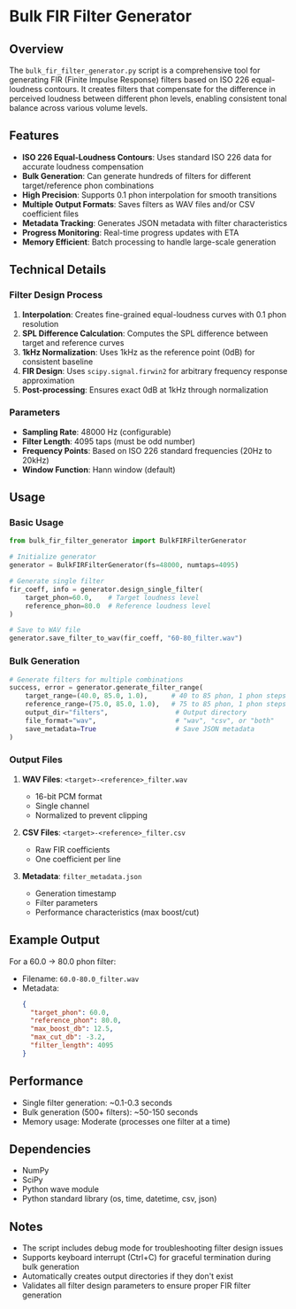 # Bulk FIR Filter Generator

## Overview

The `bulk_fir_filter_generator.py` script is a comprehensive tool for generating FIR (Finite Impulse Response) filters based on ISO 226 equal-loudness contours. It creates filters that compensate for the difference in perceived loudness between different phon levels, enabling consistent tonal balance across various volume levels.

## Features

- **ISO 226 Equal-Loudness Contours**: Uses standard ISO 226 data for accurate loudness compensation
- **Bulk Generation**: Can generate hundreds of filters for different target/reference phon combinations
- **High Precision**: Supports 0.1 phon interpolation for smooth transitions
- **Multiple Output Formats**: Saves filters as WAV files and/or CSV coefficient files
- **Metadata Tracking**: Generates JSON metadata with filter characteristics
- **Progress Monitoring**: Real-time progress updates with ETA
- **Memory Efficient**: Batch processing to handle large-scale generation

## Technical Details

### Filter Design Process

1. **Interpolation**: Creates fine-grained equal-loudness curves with 0.1 phon resolution
2. **SPL Difference Calculation**: Computes the SPL difference between target and reference curves
3. **1kHz Normalization**: Uses 1kHz as the reference point (0dB) for consistent baseline
4. **FIR Design**: Uses `scipy.signal.firwin2` for arbitrary frequency response approximation
5. **Post-processing**: Ensures exact 0dB at 1kHz through normalization

### Parameters

- **Sampling Rate**: 48000 Hz (configurable)
- **Filter Length**: 4095 taps (must be odd number)
- **Frequency Points**: Based on ISO 226 standard frequencies (20Hz to 20kHz)
- **Window Function**: Hann window (default)

## Usage

### Basic Usage

```python
from bulk_fir_filter_generator import BulkFIRFilterGenerator

# Initialize generator
generator = BulkFIRFilterGenerator(fs=48000, numtaps=4095)

# Generate single filter
fir_coeff, info = generator.design_single_filter(
    target_phon=60.0,    # Target loudness level
    reference_phon=80.0  # Reference loudness level
)

# Save to WAV file
generator.save_filter_to_wav(fir_coeff, "60-80_filter.wav")
```

### Bulk Generation

```python
# Generate filters for multiple combinations
success, error = generator.generate_filter_range(
    target_range=(40.0, 85.0, 1.0),      # 40 to 85 phon, 1 phon steps
    reference_range=(75.0, 85.0, 1.0),   # 75 to 85 phon, 1 phon steps
    output_dir="filters",                 # Output directory
    file_format="wav",                    # "wav", "csv", or "both"
    save_metadata=True                    # Save JSON metadata
)
```

### Output Files

1. **WAV Files**: `<target>-<reference>_filter.wav`
   - 16-bit PCM format
   - Single channel
   - Normalized to prevent clipping

2. **CSV Files**: `<target>-<reference>_filter.csv`
   - Raw FIR coefficients
   - One coefficient per line

3. **Metadata**: `filter_metadata.json`
   - Generation timestamp
   - Filter parameters
   - Performance characteristics (max boost/cut)

## Example Output

For a 60.0 → 80.0 phon filter:
- Filename: `60.0-80.0_filter.wav`
- Metadata:
  ```json
  {
    "target_phon": 60.0,
    "reference_phon": 80.0,
    "max_boost_db": 12.5,
    "max_cut_db": -3.2,
    "filter_length": 4095
  }
  ```

## Performance

- Single filter generation: ~0.1-0.3 seconds
- Bulk generation (500+ filters): ~50-150 seconds
- Memory usage: Moderate (processes one filter at a time)

## Dependencies

- NumPy
- SciPy
- Python wave module
- Python standard library (os, time, datetime, csv, json)

## Notes

- The script includes debug mode for troubleshooting filter design issues
- Supports keyboard interrupt (Ctrl+C) for graceful termination during bulk generation
- Automatically creates output directories if they don't exist
- Validates all filter design parameters to ensure proper FIR filter generation